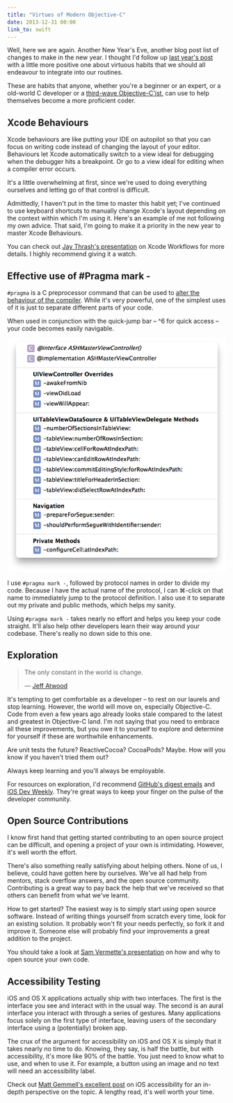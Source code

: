 ```yaml
---
title: "Virtues of Modern Objective-C"
date: 2013-12-31 00:00
link_to: swift
---
```


Well, here we are again. Another New Year's Eve, another blog post list of changes to make in the new year. I thought I'd follow up [last year's post](/blog/seven-deadly-sins-of-modern-objective-c) with a little more positive one about virtuous habits that we should all endeavour to integrate into our routines.

These are habits that anyone, whether you're a beginner or an expert, or a old-world C developer or a [third-wave Objective-C'ist](https://speakerdeck.com/mattt/third-wave-objective-c), can use to help themselves become a more proficient coder.

## Xcode Behaviours

Xcode behaviours are like putting your IDE on autopilot so that you can focus on writing code instead of changing the layout of your editor. Behaviours let Xcode automatically switch to a view ideal for debugging when the debugger hits a breakpoint. Or go to a view ideal for editing when a compiler error occurs.

It's a little overwhelming at first, since we're used to doing everything ourselves and letting go of that control is difficult.

Admittedly, I haven't put in the time to master this habit yet; I've continued to use keyboard shortcuts to manually change Xcode's layout depending on the context within which I'm using it. Here's an example of me not following my own advice. That said, I'm going to make it a priority in the new year to master Xcode Behaviours.

You can check out [Jay Thrash's presentation](http://cocoaheads.tv/taming-xcode-by-jay-thrash/) on Xcode Workflows for more details. I highly recommend giving it a watch.

## Effective use of #Pragma mark -

`#pragma` is a C preprocessor command that can be used to [alter the behaviour of the compiler](http://nshipster.com/pragma/). While it's very powerful, one of the simplest uses of it is just to separate different parts of your code.

When used in conjunction with the quick-jump bar – ^6 for quick access – your code becomes easily navigable.

 ![](/img/import/blog/virtues-of-modern-objective-c/1B00FA080CBA4A13896F817ECDBF0BAA.png)

I use `#pragma mark -`, followed by protocol names in order to divide my code. Because I have the actual name of the protocol, I can ⌘-click on that name to immediately jump to the protocol definition. I also use it to separate out my private and public methods, which helps my sanity.

Using `#pragma mark -` takes nearly no effort and helps you keep your code straight. It'll also help other developers learn their way around your codebase. There's really no down side to this one.

## Exploration
> The only constant in the world is change.
> 
> — [Jeff Atwood](http://www.codinghorror.com/blog/2006/05/the-ten-commandments-of-egoless-programming.html)

It's tempting to get comfortable as a developer –&nbsp;to rest on our laurels and stop learning. However, the world will move on, especially Objective-C. Code from even a few years ago already looks stale compared to the latest and greatest in Objective-C land. I'm not saying that you need to embrace all these improvements, but you owe it to yourself to explore and determine for yourself if these are worthwhile enhancements.

Are unit tests the future? ReactiveCocoa? CocoaPods? Maybe. How will you know if you haven't tried them out?

Always keep learning and you'll always be employable.

For resources on exploration, I'd recommend [GitHub's digest emails](https://github.com/explore/subscribe) and [iOS Dev Weekly](http://iosdevweekly.com). They're great ways to keep your finger on the pulse of the developer community.

## Open Source Contributions

I know first hand that getting started contributing to an open source project can be difficult, and opening a project of your own is intimidating. However, it's well worth the effort.

There's also something really satisfying about helping others. None of us, I believe, could have gotten here by ourselves. We've all had help from mentors, stack overflow answers, and the open source community. Contributing is a great way to pay back the help that we've received so that others can benefit from what we've learnt.

How to get started? The easiest way is to simply start _using_ open source software. Instead of writing things yourself from scratch every time, look for an existing solution. It probably won't fit your needs perfectly, so fork it and improve it. Someone else will probably find your improvements a great addition to the project.

You should take a look at [Sam Vermette's presentation](http://cocoaheadsmtl.s3.amazonaws.com/Open-Source.pdf) on how and why to open source your own code.

## Accessibility Testing

iOS and OS X applications actually ship with two interfaces. The first is the interface you see and interact with in the usual way. The second is an aural interface you interact with through a series of gestures. Many applications focus solely on the first type of interface, leaving users of the secondary interface using a (potentially) broken app.

The crux of the argument for accessibility on iOS and OS X is simply that it takes nearly no time to do. Knowing, they say, is half the battle, but with accessibility, it's more like 90% of the battle. You just need to know what to use, and when to use it. For example, a button using an image and no text will need an accessibility label.

Check out [Matt Gemmell's excellent post](http://mattgemmell.com/accessibility-for-iphone-and-ipad-apps/) on iOS accessibility for an in-depth perspective on the topic. A lengthy read, it's well worth your time.

<!-- more -->
